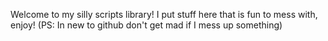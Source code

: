Welcome to my silly scripts library! I put stuff here that is fun to mess with, enjoy!
(PS: In new to github don't get mad if I mess up something)
